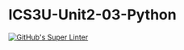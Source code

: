 # ICS3U-Unit2-03-Python

[![GitHub's Super Linter](https://github.com/Seti-Ngabo/ICS3U-Unit2-03-Python/workflows/GitHub's%20Super%20Linter/badge.svg)](https://github.com/Seti-Ngabo/ICS3U-Unit2-03-Python/actions)
